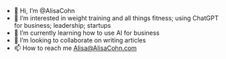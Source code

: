 - 👋 Hi, I’m @AlisaCohn
- 👀 I’m interested in weight training and all things fitness; using ChatGPT for business; leadership; startups
- 🌱 I’m currently learning how to use AI for business
- 💞️ I’m looking to collaborate on writing articles
- 📫 How to reach me Alisa@AlisaCohn.com

<!---
AlisaCohn/AlisaCohn is a ✨ special ✨ repository because its `README.md` (this file) appears on your GitHub profile.
You can click the Preview link to take a look at your changes.
--->
